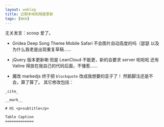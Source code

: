 ```yaml
---
layout: weblog
title: 近期本地和隔壁更新
tags: [Web]
---
```


无关发言：scoop 爱了。 <!-- more -->

- Gridea Deep Song Theme
  Mobile Safari 不会图片自动高度的吗（瑟瑟
  以及为什么我老是出现重复草稿……

- jQuery 版本更新喇
  但是 LeanCloud 不能更，新的会要求 server 呃呃呃
  还有 Valine 得放在我自己的代码后面，不懂惹……

- 魔改 markedjs
  终于把 `blockquote` 改成我想要的亚子了！
  然鹅脚注还是不会，算了算了。
  其它修改包括：

```
_cite_

__mark__

# H1 <p>subtitle</p>

Table Caption
=============
```
